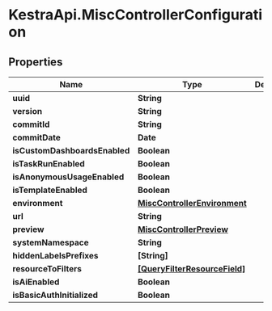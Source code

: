 # KestraApi.MiscControllerConfiguration

## Properties

Name | Type | Description | Notes
------------ | ------------- | ------------- | -------------
**uuid** | **String** |  | [optional] 
**version** | **String** |  | [optional] 
**commitId** | **String** |  | [optional] 
**commitDate** | **Date** |  | [optional] 
**isCustomDashboardsEnabled** | **Boolean** |  | [optional] 
**isTaskRunEnabled** | **Boolean** |  | [optional] 
**isAnonymousUsageEnabled** | **Boolean** |  | [optional] 
**isTemplateEnabled** | **Boolean** |  | [optional] 
**environment** | [**MiscControllerEnvironment**](MiscControllerEnvironment.md) |  | [optional] 
**url** | **String** |  | [optional] 
**preview** | [**MiscControllerPreview**](MiscControllerPreview.md) |  | [optional] 
**systemNamespace** | **String** |  | [optional] 
**hiddenLabelsPrefixes** | **[String]** |  | [optional] 
**resourceToFilters** | [**[QueryFilterResourceField]**](QueryFilterResourceField.md) |  | [optional] 
**isAiEnabled** | **Boolean** |  | [optional] 
**isBasicAuthInitialized** | **Boolean** |  | [optional] 


